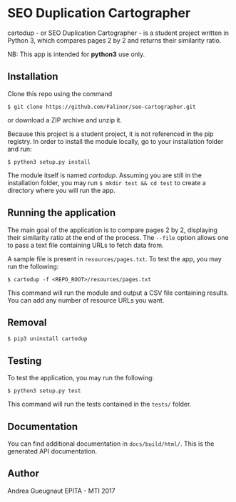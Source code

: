 # SEO Duplication Cartographer

cartodup - or SEO Duplication Cartographer - is a student project written
in Python 3, which compares pages 2 by 2 and returns their similarity ratio.

NB: This app is intended for **python3** use only.


## Installation

Clone this repo using the command

`$ git clone https://github.com/Falinor/seo-cartographer.git`

or download a ZIP archive and unzip it.

Because this project is a student project, it is not referenced in the
pip registry. In order to install the module locally, go to your
installation folder and run:

`$ python3 setup.py install`

The module itself is named *cartodup*. Assuming you are still in the
installation folder, you may run `$ mkdir test && cd test` to create a
directory where you will run the app.


## Running the application

The main goal of the application is to compare pages 2 by 2, displaying
their similarity ratio at the end of the process. The `--file` option
allows one to pass a text file containing URLs to fetch data from.

A sample file is present in `resources/pages.txt`. To test the app, you
may run the following:

`$ cartodup -f <REPO_ROOT>/resources/pages.txt`

This command will run the module and output a CSV file containing
results. You can add any number of resource URLs you want.


## Removal

`$ pip3 uninstall cartodup`


## Testing

To test the application, you may run the following:

`$ python3 setup.py test`

This command will run the tests contained in the `tests/` folder.


## Documentation

You can find additional documentation in `docs/build/html/`.
This is the generated API documentation.


## Author

Andrea Gueugnaut
EPITA - MTI 2017
